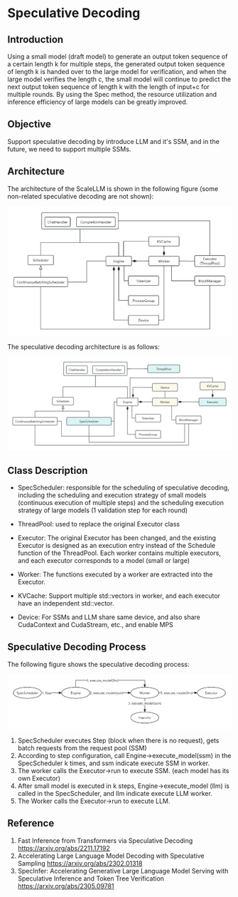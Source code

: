# Speculative Decoding 
## Introduction

Using a small model (draft model) to generate an output token sequence of a certain length k for multiple steps, the generated output token sequence of length k is handed over to the large model for verification, and when the large model verifies the length c, the small model will continue to predict the next output token sequence of length k with the length of input+c for multiple rounds. By using the Spec method, the resource utilization and inference efficiency of large models can be greatly improved.

## Objective

Support speculative decoding by introduce LLM and it's SSM, and in the future, we need to support multiple SSMs.

## Architecture

The architecture of the ScaleLLM is shown in the following figure (some non-related speculative decoding are not shown):

![](./speculative_decoding/old_architecture.png)

The speculative decoding architecture is as follows:

![](./speculative_decoding/new_architecture.png)


## Class Description

- SpecScheduler: responsible for the scheduling of speculative decoding, including the scheduling and execution strategy of small models (continuous execution of multiple steps) and the scheduling execution strategy of large models (1 validation step for each round)

- ThreadPool: used to replace the original Executor class

- Executor: The original Executor has been changed, and the existing Executor is designed as an execution entry instead of the Schedule function of the ThreadPool. Each worker contains multiple executors, and each executor corresponds to a model (small or large)

- Worker: The functions executed by a worker are extracted into the Executor.

- KVCache: Support multiple std::vectors<KVCache> in worker, and each executor have an independent std::vector<KVCache>.

- Device: For SSMs and LLM share same device, and also share CudaContext and CudaStream, etc., and enable MPS

## Speculative Decoding Process

The following figure shows the speculative decoding process:

![](./speculative_decoding/process.png)

1. SpecScheduler executes Step (block when there is no request), gets batch requests from the request pool (SSM)
2. According to step configuration, call Engine->execute_model(ssm) in the SpecScheduler k times, and ssm indicate execute SSM in worker.
3. The worker calls the Executor->run to execute SSM. (each model has its own Executor)
4. After small model is executed in k steps, Engine->execute_model (llm) is called in the SpecScheduler, and llm indicate execute LLM worker.
5. The Worker calls the Executor->run to execute LLM.

## Reference

1. Fast Inference from Transformers via Speculative Decoding <https://arxiv.org/abs/2211.17192>
2. Accelerating Large Language Model Decoding with Speculative Sampling <https://arxiv.org/abs/2302.01318>
3. SpecInfer: Accelerating Generative Large Language Model Serving with Speculative Inference and Token Tree Verification <https://arxiv.org/abs/2305.09781>


